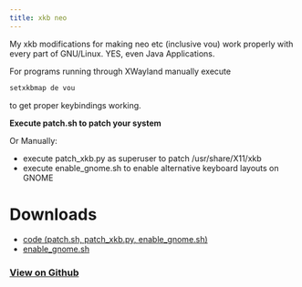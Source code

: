```yaml
---
title: xkb neo
---
```


My xkb modifications for making neo etc (inclusive vou) work properly with every part of GNU/Linux. YES, even Java Applications.

For programs running through XWayland manually execute

~~~bash
setxkbmap de vou
~~~

to get proper keybindings working.

**Execute patch.sh to patch your system**

Or Manually:
- execute patch_xkb.py as superuser to patch /usr/share/X11/xkb
- execute enable_gnome.sh to enable alternative keyboard layouts on GNOME

# Downloads

- <a href="https://github.com/Surferlul/xkb_neo/archive/refs/tags/v1.2.2.zip">code (patch.sh, patch_xkb.py, enable_gnome.sh)</a>
- <a href="https://github.com/Surferlul/xkb_neo/releases/download/v1.1.0/enable_gnome.sh">enable_gnome.sh</a>

### [View on Github](https://github.com/Surferlul/xkb_neo)

